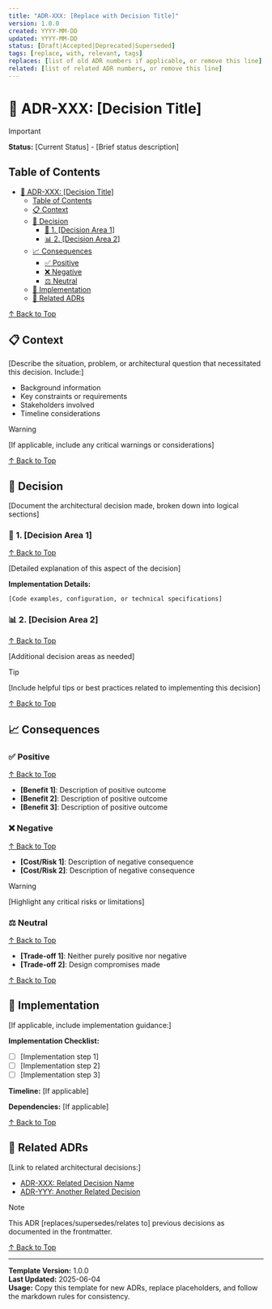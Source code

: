 ```yaml
---
title: "ADR-XXX: [Replace with Decision Title]"
version: 1.0.0
created: YYYY-MM-DD
updated: YYYY-MM-DD
status: [Draft|Accepted|Deprecated|Superseded]
tags: [replace, with, relevant, tags]
replaces: [list of old ADR numbers if applicable, or remove this line]
related: [list of related ADR numbers, or remove this line]
---
```


# 🎯 ADR-XXX: [Decision Title]

> [!IMPORTANT]
> **Status:** [Current Status] - [Brief status description]

## Table of Contents

- [🎯 ADR-XXX: \[Decision Title\]](#-adr-xxx-decision-title)
  - [Table of Contents](#table-of-contents)
  - [📋 Context](#-context)
  - [🎯 Decision](#-decision)
    - [🔧 1. \[Decision Area 1\]](#-1-decision-area-1)
    - [📊 2. \[Decision Area 2\]](#-2-decision-area-2)
  - [📈 Consequences](#-consequences)
    - [✅ Positive](#-positive)
    - [❌ Negative](#-negative)
    - [⚖️ Neutral](#️-neutral)
  - [🚀 Implementation](#-implementation)
  - [🔗 Related ADRs](#-related-adrs)

[↑ Back to Top](#table-of-contents)

## 📋 Context

[Describe the situation, problem, or architectural question that necessitated this decision. Include:]
- Background information
- Key constraints or requirements
- Stakeholders involved
- Timeline considerations

> [!WARNING]
> [If applicable, include any critical warnings or considerations]

[↑ Back to Top](#table-of-contents)

## 🎯 Decision

[Document the architectural decision made, broken down into logical sections]

### 🔧 1. [Decision Area 1]
[↑ Back to Top](#table-of-contents)

[Detailed explanation of this aspect of the decision]

**Implementation Details:**
```
[Code examples, configuration, or technical specifications]
```

### 📊 2. [Decision Area 2]
[↑ Back to Top](#table-of-contents)

[Additional decision areas as needed]

> [!TIP]
> [Include helpful tips or best practices related to implementing this decision]

[↑ Back to Top](#table-of-contents)

## 📈 Consequences

### ✅ Positive
[↑ Back to Top](#table-of-contents)

- **[Benefit 1]**: Description of positive outcome
- **[Benefit 2]**: Description of positive outcome
- **[Benefit 3]**: Description of positive outcome

### ❌ Negative
[↑ Back to Top](#table-of-contents)

- **[Cost/Risk 1]**: Description of negative consequence
- **[Cost/Risk 2]**: Description of negative consequence

> [!WARNING]
> [Highlight any critical risks or limitations]

### ⚖️ Neutral
[↑ Back to Top](#table-of-contents)

- **[Trade-off 1]**: Neither purely positive nor negative
- **[Trade-off 2]**: Design compromises made

[↑ Back to Top](#table-of-contents)

## 🚀 Implementation

[If applicable, include implementation guidance:]

**Implementation Checklist:**
- [ ] [Implementation step 1]
- [ ] [Implementation step 2]
- [ ] [Implementation step 3]

**Timeline:** [If applicable]

**Dependencies:** [If applicable]

[↑ Back to Top](#table-of-contents)

## 🔗 Related ADRs

[Link to related architectural decisions:]
- [ADR-XXX: Related Decision Name](xxx-related-decision.md)
- [ADR-YYY: Another Related Decision](yyy-another-decision.md)

> [!NOTE]
> This ADR [replaces/supersedes/relates to] previous decisions as documented in the frontmatter.

[↑ Back to Top](#table-of-contents)

---

**Template Version:** 1.0.0  
**Last Updated:** 2025-06-04  
**Usage:** Copy this template for new ADRs, replace placeholders, and follow the markdown rules for consistency. 